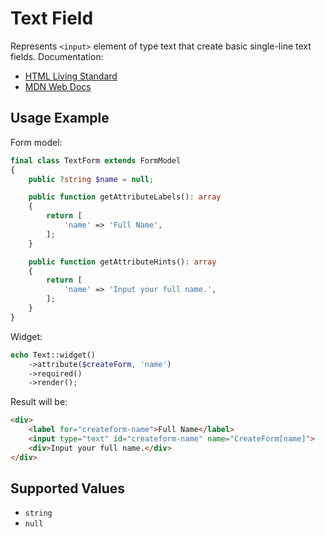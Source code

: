 # Text Field

Represents `<input>` element of type text that create basic single-line text fields. Documentation:

- [HTML Living Standard](https://html.spec.whatwg.org/multipage/input.html#text-(type=text)-state-and-search-state-(type=search))
- [MDN Web Docs](https://developer.mozilla.org/en-US/docs/Web/HTML/Element/input/text)

## Usage Example

Form model:

```php
final class TextForm extends FormModel
{
    public ?string $name = null;

    public function getAttributeLabels(): array
    {
        return [
            'name' => 'Full Name',
        ];
    }

    public function getAttributeHints(): array
    {
        return [
            'name' => 'Input your full name.',
        ];
    }
}
```

Widget:

```php
echo Text::widget()
    ->attribute($createForm, 'name')
    ->required()
    ->render();
```

Result will be:

```html
<div>
    <label for="createform-name">Full Name</label>
    <input type="text" id="createform-name" name="CreateForm[name]">
    <div>Input your full name.</div>
</div>
```

## Supported Values

- `string`
- `null`
